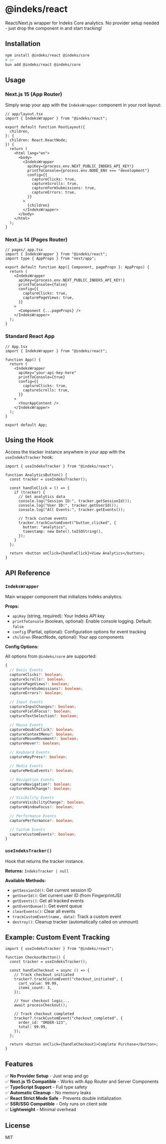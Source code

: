 # @indeks/react

React/Next.js wrapper for Indeks Core analytics. No provider setup needed - just drop the component in and start tracking!

## Installation

```bash
npm install @indeks/react @indeks/core
# or
bun add @indeks/react @indeks/core
```

## Usage

### Next.js 15 (App Router)

Simply wrap your app with the `IndeksWrapper` component in your root layout:

```tsx
// app/layout.tsx
import { IndeksWrapper } from "@indeks/react";

export default function RootLayout({
  children,
}: {
  children: React.ReactNode;
}) {
  return (
    <html lang="en">
      <body>
        <IndeksWrapper
          apiKey={process.env.NEXT_PUBLIC_INDEKS_API_KEY!}
          printToConsole={process.env.NODE_ENV === "development"}
          config={{
            captureClicks: true,
            captureScrolls: true,
            captureFormSubmissions: true,
            captureErrors: true,
          }}
        >
          {children}
        </IndeksWrapper>
      </body>
    </html>
  );
}
```

### Next.js 14 (Pages Router)

```tsx
// pages/_app.tsx
import { IndeksWrapper } from "@indeks/react";
import type { AppProps } from "next/app";

export default function App({ Component, pageProps }: AppProps) {
  return (
    <IndeksWrapper
      apiKey={process.env.NEXT_PUBLIC_INDEKS_API_KEY!}
      printToConsole={false}
      config={{
        captureClicks: true,
        capturePageViews: true,
      }}
    >
      <Component {...pageProps} />
    </IndeksWrapper>
  );
}
```

### Standard React App

```tsx
// App.tsx
import { IndeksWrapper } from "@indeks/react";

function App() {
  return (
    <IndeksWrapper
      apiKey="your-api-key-here"
      printToConsole={true}
      config={{
        captureClicks: true,
        captureScrolls: true,
      }}
    >
      <YourAppContent />
    </IndeksWrapper>
  );
}

export default App;
```

## Using the Hook

Access the tracker instance anywhere in your app with the `useIndeksTracker` hook:

```tsx
import { useIndeksTracker } from "@indeks/react";

function AnalyticsButton() {
  const tracker = useIndeksTracker();

  const handleClick = () => {
    if (tracker) {
      // Get analytics data
      console.log("Session ID:", tracker.getSessionId());
      console.log("User ID:", tracker.getUserId());
      console.log("All Events:", tracker.getEvents());

      // Track custom events
      tracker.trackCustomEvent("button_clicked", {
        button: "analytics",
        timestamp: new Date().toISOString(),
      });
    }
  };

  return <button onClick={handleClick}>View Analytics</button>;
}
```

## API Reference

### `IndeksWrapper`

Main wrapper component that initializes Indeks analytics.

**Props:**

- `apiKey` (string, required): Your Indeks API key
- `printToConsole` (boolean, optional): Enable console logging. Default: `false`
- `config` (Partial<IndeksConfig>, optional): Configuration options for event tracking
- `children` (ReactNode, optional): Your app components

**Config Options:**

All options from `@indeks/core` are supported:

```typescript
{
  // Basic Events
  captureClicks?: boolean;
  captureScrolls?: boolean;
  capturePageViews?: boolean;
  captureFormSubmissions?: boolean;
  captureErrors?: boolean;

  // Input Events
  captureInputChanges?: boolean;
  captureFieldFocus?: boolean;
  captureTextSelection?: boolean;

  // Mouse Events
  captureDoubleClick?: boolean;
  captureContextMenu?: boolean;
  captureMouseMovement?: boolean;
  captureHover?: boolean;

  // Keyboard Events
  captureKeyPress?: boolean;

  // Media Events
  captureMediaEvents?: boolean;

  // Navigation Events
  captureNavigation?: boolean;
  captureHashChange?: boolean;

  // Visibility Events
  captureVisibilityChange?: boolean;
  captureWindowFocus?: boolean;

  // Performance Events
  capturePerformance?: boolean;

  // Custom Events
  captureCustomEvents?: boolean;
}
```

### `useIndeksTracker()`

Hook that returns the tracker instance.

**Returns:** `IndeksTracker | null`

**Available Methods:**

- `getSessionId()`: Get current session ID
- `getUserId()`: Get current user ID (from FingerprintJS)
- `getEvents()`: Get all tracked events
- `getEventQueue()`: Get event queue
- `clearEvents()`: Clear all events
- `trackCustomEvent(name, data)`: Track a custom event
- `destroy()`: Cleanup tracker (automatically called on unmount)

## Example: Custom Event Tracking

```tsx
import { useIndeksTracker } from "@indeks/react";

function CheckoutButton() {
  const tracker = useIndeksTracker();

  const handleCheckout = async () => {
    // Track checkout initiated
    tracker?.trackCustomEvent("checkout_initiated", {
      cart_value: 99.99,
      items_count: 3,
    });

    // Your checkout logic...
    await processCheckout();

    // Track checkout completed
    tracker?.trackCustomEvent("checkout_completed", {
      order_id: "ORDER-123",
      total: 99.99,
    });
  };

  return <button onClick={handleCheckout}>Complete Purchase</button>;
}
```

## Features

✅ **No Provider Setup** - Just wrap and go  
✅ **Next.js 15 Compatible** - Works with App Router and Server Components  
✅ **TypeScript Support** - Full type safety  
✅ **Automatic Cleanup** - No memory leaks  
✅ **React Strict Mode Safe** - Prevents double initialization  
✅ **SSR/SSG Compatible** - Only runs on client side  
✅ **Lightweight** - Minimal overhead

## License

MIT
